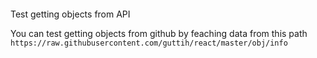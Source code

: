 ####
Test getting objects from API

You can test getting objects from github
by feaching data from this path `https://raw.githubusercontent.com/guttih/react/master/obj/info` 

